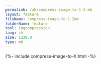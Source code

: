 ```yaml
---
permalink: /zh/compress-image-to-1-2-mb
layout: feature
fileName: compress-image-to-1-2mb
folderName: feature
tool: imgcompression
lang: zh
size: 1228.8
type: mb
---
```


{%- include compress-image-to-X.html -%}
